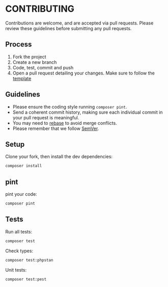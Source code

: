 # CONTRIBUTING

Contributions are welcome, and are accepted via pull requests.
Please review these guidelines before submitting any pull requests.

## Process

1. Fork the project
1. Create a new branch
1. Code, test, commit and push
1. Open a pull request detailing your changes. Make sure to follow the [template](.github/PULL_REQUEST_TEMPLATE.md)

## Guidelines

-   Please ensure the coding style running `composer pint`.
-   Send a coherent commit history, making sure each individual commit in your pull request is meaningful.
-   You may need to [rebase](https://git-scm.com/book/en/v2/Git-Branching-Rebasing) to avoid merge conflicts.
-   Please remember that we follow [SemVer](http://semver.org/).

## Setup

Clone your fork, then install the dev dependencies:

```bash
composer install
```

## pint

pint your code:

```bash
composer pint
```

## Tests

Run all tests:

```bash
composer test
```

Check types:

```bash
composer test:phpstan
```

Unit tests:

```bash
composer test:pest
```

